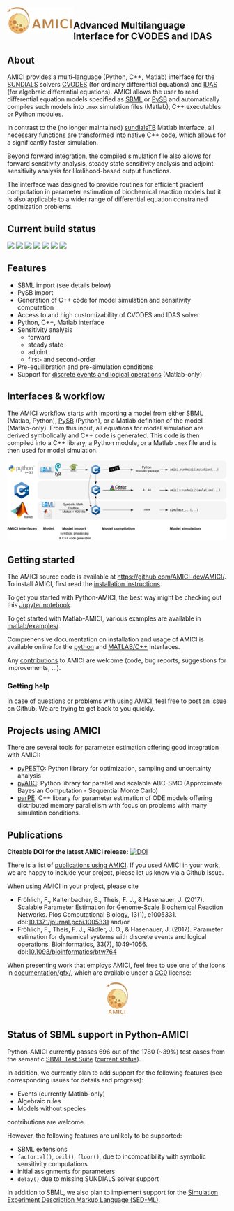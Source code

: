 <img src="https://raw.githubusercontent.com/AMICI-dev/AMICI/master/documentation/gfx/banner.png" height="60" align="left">

## Advanced Multilanguage Interface for CVODES and IDAS

## About 

AMICI provides a multi-language (Python, C++, Matlab) interface for the
[SUNDIALS](https://computing.llnl.gov/projects/sundials/) solvers
[CVODES](https://computing.llnl.gov/projects/sundials/cvodes)
(for ordinary differential equations) and
[IDAS](https://computing.llnl.gov/projects/sundials/idas)
(for algebraic differential equations). AMICI allows the user to read
differential equation models specified as [SBML](http://sbml.org/)
or [PySB](http://pysb.org/)
and automatically compiles such models into `.mex` simulation files
(Matlab), C++ executables or Python modules.

In contrast to the (no longer maintained)
[sundialsTB](https://computing.llnl.gov/projects/sundials/sundials-software)
Matlab interface, all necessary functions are transformed into native
C++ code, which allows for a significantly faster simulation.

Beyond forward integration, the compiled simulation file also allows for
forward sensitivity analysis, steady state sensitivity analysis and
adjoint sensitivity analysis for likelihood-based output functions.

The interface was designed to provide routines for efficient gradient
computation in parameter estimation of biochemical reaction models but
it is also applicable to a wider range of differential equation
constrained optimization problems.

## Current build status

<a href="https://badge.fury.io/py/amici" alt="PyPI version">
  <img src="https://badge.fury.io/py/amici.svg"></a>
<a href="https://travis-ci.com/AMICI-dev/AMICI" alt="Build Status">
  <img src="https://travis-ci.com/AMICI-dev/AMICI.svg?branch=master"></a>
<a href="https://codecov.io/gh/AMICI-dev/AMICI" alt="CodeCov">
  <img src="https://codecov.io/gh/AMICI-dev/AMICI/branch/master/graph/badge.svg"></a>
<a href="https://sonarcloud.io/dashboard?id=ICB-DCM_AMICI&branch=master" alt="SonarCloud">
  <img src="https://sonarcloud.io/api/project_badges/measure?branch=master&project=ICB-DCM_AMICI&metric=sqale_index"></a>
<a href="https://zenodo.org/badge/latestdoi/43677177" alt="Zenodo">
  <img src="https://zenodo.org/badge/43677177.svg"></a>
<a href="https://amici.readthedocs.io/en/latest/?badge=latest" alt="RTD">
 <img src="https://readthedocs.org/projects/amici/badge/?version=latest"></a>
<a href="https://bestpractices.coreinfrastructure.org/projects/3780">
  <img src="https://bestpractices.coreinfrastructure.org/projects/3780/badge"></a>

## Features

* SBML import (see details below)
* PySB import
* Generation of C++ code for model simulation and sensitivity
  computation
* Access to and high customizability of CVODES and IDAS solver
* Python, C++, Matlab interface
* Sensitivity analysis
  * forward
  * steady state
  * adjoint
  * first- and second-order
* Pre-equilibration and pre-simulation conditions
* Support for
  [discrete events and logical operations](https://academic.oup.com/bioinformatics/article/33/7/1049/2769435)
  (Matlab-only)

## Interfaces & workflow

The AMICI workflow starts with importing a model from either
[SBML](http://sbml.org/) (Matlab, Python), [PySB](http://pysb.org/) (Python),
or a Matlab definition of the model (Matlab-only). From this input,
all equations for model simulation
are derived symbolically and C++ code is generated. This code is then
compiled into a C++ library, a Python module, or a Matlab `.mex` file and
is then used for model simulation.

![AMICI workflow](https://raw.githubusercontent.com/AMICI-dev/AMICI/master/documentation/gfx/amici_workflow.png)

## Getting started

The AMICI source code is available at https://github.com/AMICI-dev/AMICI/.
To install AMICI, first read the
[installation instructions](http://amici-dev.github.io/AMICI/md__i_n_s_t_a_l_l.html).

To get you started with Python-AMICI, the best way might be checking out this
[Jupyter notebook](https://github.com/AMICI-dev/AMICI/blob/master/python/examples/example_steadystate/ExampleSteadystate.ipynb).

To get started with Matlab-AMICI, various examples are available
in [matlab/examples/](https://github.com/AMICI-dev/AMICI/tree/master/matlab/examples).

Comprehensive documentation on installation and usage of AMICI is available
online for the [python](https://amici.readthedocs.io/en/latest/) and 
[MATLAB/C++](http://amici-dev.github.io/AMICI/) interfaces.

Any [contributions](http://amici-dev.github.io/AMICI/md__c_o_n_t_r_i_b_u_t_i_n_g.html)
to AMICI are welcome (code, bug reports, suggestions for improvements, ...).


### Getting help

In case of questions or problems with using AMICI, feel free to post an
[issue](https://github.com/AMICI-dev/AMICI/issues) on Github. We are trying to
get back to you quickly.

## Projects using AMICI

There are several tools for parameter estimation offering good integration
with AMICI:

* [pyPESTO](https://github.com/ICB-DCM/pyPESTO): Python library for
  optimization, sampling and uncertainty analysis
* [pyABC](https://github.com/ICB-DCM/pyABC): Python library for
  parallel and scalable ABC-SMC (Approximate Bayesian Computation - Sequential
  Monte Carlo)
* [parPE](https://github.com/ICB-DCM/parPE): C++ library for parameter
  estimation of ODE models offering distributed memory parallelism with focus
  on problems with many simulation conditions.

## Publications

**Citeable DOI for the latest AMICI release:**
[![DOI](https://zenodo.org/badge/43677177.svg)](https://zenodo.org/badge/latestdoi/43677177)

There is a list of [publications using AMICI](documentation/references.md).
If you used AMICI in your work, we are happy to include
your project, please let us know via a Github issue.

When using AMICI in your project, please cite
* Fröhlich, F., Kaltenbacher, B., Theis, F. J., & Hasenauer, J. (2017).
  Scalable Parameter Estimation for Genome-Scale Biochemical Reaction Networks.
  Plos Computational Biology, 13(1), e1005331.
  doi:[10.1371/journal.pcbi.1005331](https://doi.org/10.1371/journal.pcbi.1005331)
and/or
* Fröhlich, F., Theis, F. J., Rädler, J. O., & Hasenauer, J. (2017).
  Parameter estimation for dynamical systems with discrete events and logical
  operations. Bioinformatics, 33(7), 1049-1056.
  doi:[10.1093/bioinformatics/btw764](https://doi.org/10.1093/bioinformatics/btw764)
  
When presenting work that employs AMICI, feel free to use one of the icons in 
[documentation/gfx/](https://github.com/AMICI-dev/AMICI/tree/master/documentation/gfx),
which are available under a
[CC0](https://github.com/AMICI-dev/AMICI/tree/master/documentation/gfx/LICENSE.md)
license:

<p align="center">
  <img src="https://raw.githubusercontent.com/AMICI-dev/AMICI/master/documentation/gfx/logo_text.png" height="75">
</p>

## Status of SBML support in Python-AMICI

Python-AMICI currently passes 696 out of the 1780 (~39%) test cases from
the semantic
[SBML Test Suite](https://github.com/sbmlteam/sbml-test-suite/)
([current status](https://github.com/AMICI-dev/AMICI/actions)).

In addition, we currently plan to add support for the following features
(see corresponding issues for details and progress):

- Events (currently Matlab-only)
- Algebraic rules
- Models without species

contributions are welcome.

However, the following features are unlikely to be supported:

- SBML extensions
- `factorial()`, `ceil()`, `floor()`, due to incompatibility with
  symbolic sensitivity computations
- initial assignments for parameters
- `delay()` due to missing SUNDIALS solver support

In addition to SBML, we also plan to implement support for the [Simulation Experiment Description Markup Language (SED-ML)](https://sed-ml.org/).
